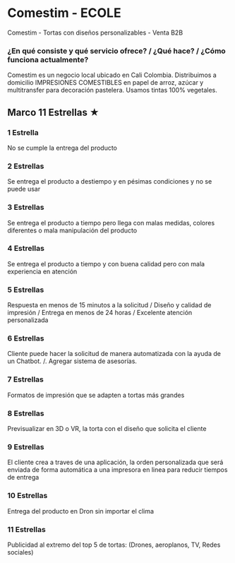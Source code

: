 # Comestim - ECOLE

Comestim - Tortas con diseños personalizables - Venta B2B


### ¿En qué consiste y qué servicio ofrece? / ¿Qué hace? / ¿Cómo funciona actualmente?
Comestim es un negocio local ubicado en Cali Colombia. Distribuimos a domicilio IMPRESIONES COMESTIBLES en papel de arroz, azúcar y multitransfer para decoración pastelera. Usamos tintas 100% vegetales.

## Marco 11 Estrellas  ★
### 1 Estrella
No se cumple la entrega del producto
### 2 Estrellas
Se entrega el producto a destiempo y en pésimas condiciones y no se puede usar
### 3 Estrellas
Se entrega el producto a tiempo pero llega con malas medidas, colores diferentes o mala manipulación del producto
### 4 Estrellas
Se entrega el producto a tiempo y con buena calidad pero con mala experiencia en atención
### 5 Estrellas
Respuesta en menos de 15 minutos a la solicitud / Diseño y calidad de impresión / Entrega en menos de 24 horas / Excelente atención personalizada
### 6 Estrellas
Cliente puede hacer la solicitud de manera automatizada con la ayuda de un Chatbot. /. Agregar sistema de asesorías.
### 7 Estrellas
Formatos de impresión que se adapten a tortas más grandes
### 8 Estrellas 
Previsualizar en 3D o VR, la torta con el diseño que solicita el cliente
### 9 Estrellas 
El cliente crea a traves de una aplicación, la orden personalizada que será enviada de forma automática a una impresora en linea para reducir tiempos de entrega
### 10 Estrellas
Entrega del producto en Dron sin importar el clima
### 11 Estrellas
Publicidad al extremo del top 5 de tortas: (Drones, aeroplanos, TV, Redes sociales)
